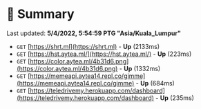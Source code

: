 # 📖 Summary
Last updated: **5/4/2022, 5:54:59 PTG "Asia/Kuala_Lumpur"**

- `GET` [https://shrt.ml](https://shrt.ml) - **Up** (2133ms)
- `GET` [https://hst.aytea.ml/](https://hst.aytea.ml/) - **Up** (223ms)
- `GET` [https://color.aytea.ml/4b31d6.png](https://color.aytea.ml/4b31d6.png) - **Up** (1332ms)
- `GET` [https://memeapi.aytea14.repl.co/gimme](https://memeapi.aytea14.repl.co/gimme) - **Up** (684ms)
- `GET` [https://teledrivemy.herokuapp.com/dashboard](https://teledrivemy.herokuapp.com/dashboard) - **Up** (235ms)

